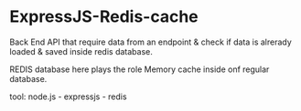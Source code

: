 # ExpressJS-Redis-cache
Back End API that require data from an endpoint & check if data is alrerady loaded & saved inside redis database.

REDIS database here plays the role Memory cache inside onf regular database.

tool: node.js - expressjs - redis
